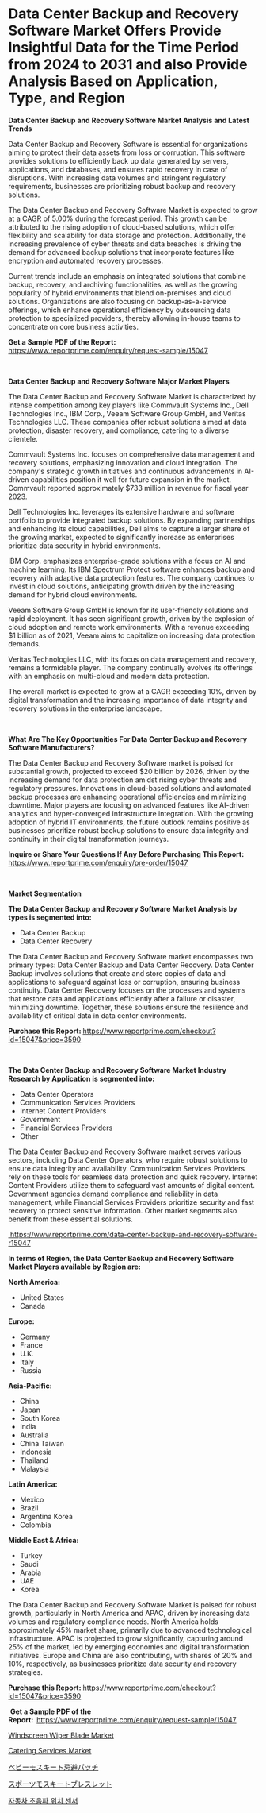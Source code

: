 <p><h1>Data Center Backup and Recovery Software Market Offers Provide Insightful Data for the Time Period from 2024 to 2031 and also Provide Analysis Based on Application, Type, and Region</h1></p><p><strong>Data Center Backup and Recovery Software Market Analysis and Latest Trends</strong></p>
<p><p>Data Center Backup and Recovery Software is essential for organizations aiming to protect their data assets from loss or corruption. This software provides solutions to efficiently back up data generated by servers, applications, and databases, and ensures rapid recovery in case of disruptions. With increasing data volumes and stringent regulatory requirements, businesses are prioritizing robust backup and recovery solutions.</p><p>The Data Center Backup and Recovery Software Market is expected to grow at a CAGR of 5.00% during the forecast period. This growth can be attributed to the rising adoption of cloud-based solutions, which offer flexibility and scalability for data storage and protection. Additionally, the increasing prevalence of cyber threats and data breaches is driving the demand for advanced backup solutions that incorporate features like encryption and automated recovery processes.</p><p>Current trends include an emphasis on integrated solutions that combine backup, recovery, and archiving functionalities, as well as the growing popularity of hybrid environments that blend on-premises and cloud solutions. Organizations are also focusing on backup-as-a-service offerings, which enhance operational efficiency by outsourcing data protection to specialized providers, thereby allowing in-house teams to concentrate on core business activities.</p></p>
<p><strong>Get a Sample PDF of the Report:&nbsp;</strong> <a href="https://www.reportprime.com/enquiry/request-sample/15047">https://www.reportprime.com/enquiry/request-sample/15047</a></p>
<p>&nbsp;</p>
<p><strong>Data Center Backup and Recovery Software Major Market Players</strong></p>
<p><p>The Data Center Backup and Recovery Software Market is characterized by intense competition among key players like Commvault Systems Inc., Dell Technologies Inc., IBM Corp., Veeam Software Group GmbH, and Veritas Technologies LLC. These companies offer robust solutions aimed at data protection, disaster recovery, and compliance, catering to a diverse clientele.</p><p>Commvault Systems Inc. focuses on comprehensive data management and recovery solutions, emphasizing innovation and cloud integration. The company's strategic growth initiatives and continuous advancements in AI-driven capabilities position it well for future expansion in the market. Commvault reported approximately $733 million in revenue for fiscal year 2023.</p><p>Dell Technologies Inc. leverages its extensive hardware and software portfolio to provide integrated backup solutions. By expanding partnerships and enhancing its cloud capabilities, Dell aims to capture a larger share of the growing market, expected to significantly increase as enterprises prioritize data security in hybrid environments.</p><p>IBM Corp. emphasizes enterprise-grade solutions with a focus on AI and machine learning. Its IBM Spectrum Protect software enhances backup and recovery with adaptive data protection features. The company continues to invest in cloud solutions, anticipating growth driven by the increasing demand for hybrid cloud environments.</p><p>Veeam Software Group GmbH is known for its user-friendly solutions and rapid deployment. It has seen significant growth, driven by the explosion of cloud adoption and remote work environments. With a revenue exceeding $1 billion as of 2021, Veeam aims to capitalize on increasing data protection demands.</p><p>Veritas Technologies LLC, with its focus on data management and recovery, remains a formidable player. The company continually evolves its offerings with an emphasis on multi-cloud and modern data protection.</p><p>The overall market is expected to grow at a CAGR exceeding 10%, driven by digital transformation and the increasing importance of data integrity and recovery solutions in the enterprise landscape.</p></p>
<p>&nbsp;</p>
<p><strong>What Are The Key Opportunities For Data Center Backup and Recovery Software Manufacturers?</strong></p>
<p><p>The Data Center Backup and Recovery Software market is poised for substantial growth, projected to exceed $20 billion by 2026, driven by the increasing demand for data protection amidst rising cyber threats and regulatory pressures. Innovations in cloud-based solutions and automated backup processes are enhancing operational efficiencies and minimizing downtime. Major players are focusing on advanced features like AI-driven analytics and hyper-converged infrastructure integration. With the growing adoption of hybrid IT environments, the future outlook remains positive as businesses prioritize robust backup solutions to ensure data integrity and continuity in their digital transformation journeys.</p></p>
<p><strong>Inquire or Share Your Questions If Any Before Purchasing This Report:</strong> <a href="https://www.reportprime.com/enquiry/pre-order/15047">https://www.reportprime.com/enquiry/pre-order/15047</a></p>
<p>&nbsp;</p>
<p><strong>Market Segmentation</strong></p>
<p><strong>The Data Center Backup and Recovery Software Market Analysis by types is segmented into:</strong></p>
<p><ul><li>Data Center Backup</li><li>Data Center Recovery</li></ul></p>
<p><p>The Data Center Backup and Recovery Software market encompasses two primary types: Data Center Backup and Data Center Recovery. Data Center Backup involves solutions that create and store copies of data and applications to safeguard against loss or corruption, ensuring business continuity. Data Center Recovery focuses on the processes and systems that restore data and applications efficiently after a failure or disaster, minimizing downtime. Together, these solutions ensure the resilience and availability of critical data in data center environments.</p></p>
<p><strong>Purchase this Report:&nbsp;</strong><a href="https://www.reportprime.com/checkout?id=15047&price=3590">https://www.reportprime.com/checkout?id=15047&price=3590</a></p>
<p>&nbsp;</p>
<p><strong>The Data Center Backup and Recovery Software Market Industry Research by Application is segmented into:</strong></p>
<p><ul><li>Data Center Operators</li><li>Communication Services Providers</li><li>Internet Content Providers</li><li>Government</li><li>Financial Services Providers</li><li>Other</li></ul></p>
<p><p>The Data Center Backup and Recovery Software market serves various sectors, including Data Center Operators, who require robust solutions to ensure data integrity and availability. Communication Services Providers rely on these tools for seamless data protection and quick recovery. Internet Content Providers utilize them to safeguard vast amounts of digital content. Government agencies demand compliance and reliability in data management, while Financial Services Providers prioritize security and fast recovery to protect sensitive information. Other market segments also benefit from these essential solutions.</p></p>
<p><a href="https://www.reportprime.com/data-center-backup-and-recovery-software-r15047">&nbsp;https://www.reportprime.com/data-center-backup-and-recovery-software-r15047</a></p>
<p><strong>In terms of Region, the Data Center Backup and Recovery Software Market Players available by Region are:</strong></p>
<p>
    <p> <strong> North America: </strong>
        <ul>
            <li>United States</li>
            <li>Canada</li>
        </ul>
        </p> 
    <p> <strong> Europe: </strong>
        <ul>
            <li>Germany</li>
            <li>France</li>
            <li>U.K.</li>
            <li>Italy</li>
            <li>Russia</li>
        </ul>
        </p> 
    <p> <strong> Asia-Pacific: </strong>
        <ul>
            <li>China</li>
            <li>Japan</li>
            <li>South Korea</li>
            <li>India</li>
            <li>Australia</li>
            <li>China Taiwan</li>
            <li>Indonesia</li>
            <li>Thailand</li>
            <li>Malaysia</li>
        </ul>
        </p> 
    <p> <strong> Latin America: </strong>
        <ul>
            <li>Mexico</li>
            <li>Brazil</li>
            <li>Argentina Korea</li>
            <li>Colombia</li>
        </ul>
        </p> 
    <p> <strong> Middle East & Africa: </strong>
        <ul>
            <li>Turkey</li>
            <li>Saudi</li>
            <li>Arabia</li>
            <li>UAE</li>
            <li>Korea</li>
        </ul>
    </p>
    </p>
<p><p>The Data Center Backup and Recovery Software Market is poised for robust growth, particularly in North America and APAC, driven by increasing data volumes and regulatory compliance needs. North America holds approximately 45% market share, primarily due to advanced technological infrastructure. APAC is projected to grow significantly, capturing around 25% of the market, led by emerging economies and digital transformation initiatives. Europe and China are also contributing, with shares of 20% and 10%, respectively, as businesses prioritize data security and recovery strategies.</p></p>
<p><strong>Purchase this Report: </strong><a href="https://www.reportprime.com/checkout?id=15047&price=3590">https://www.reportprime.com/checkout?id=15047&price=3590</a></p>
<p>&nbsp;<strong>Get a Sample PDF of the Report:&nbsp;&nbsp;</strong><a href="https://www.reportprime.com/enquiry/request-sample/15047">https://www.reportprime.com/enquiry/request-sample/15047</a></p>
<p><strong></strong></p>
<p><p><a href="https://medium.com/@philipwolf61/the-windscreen-wiper-blade-market-has-experienced-impressive-growth-in-recent-years-expanding-2fdb83cc6bf7">Windscreen Wiper Blade Market</a></p><p><a href="https://www.linkedin.com/pulse/global-catering-services-market-trends-forecasts-strategic-analysis-rbwde?trackingId=6%2BBkznnfRSOL9%2Bj7IAuTgQ%3D%3D">Catering Services Market</a></p><p><a href="https://medium.com/@vvjajdat22/baby-mosquito-repellent-patches-market-%E3%81%AF-%E3%82%B3%E3%82%B9%E3%83%88%E7%AE%A1%E7%90%86%E3%81%A8%E5%8A%B9%E7%8E%87%E5%90%91%E4%B8%8A%E3%82%92%E5%84%AA%E5%85%88%E3%81%97%E3%81%BE%E3%81%99-%E3%81%95%E3%82%89%E3%81%AB-%E5%A0%B1%E5%91%8A%E6%9B%B8%E3%81%AF%E5%B8%82%E5%A0%B4%E3%81%AE%E9%9C%80%E8%A6%81%E9%9D%A2%E3%81%A8%E4%BE%9B%E7%B5%A6%E9%9D%A2%E3%81%AE%E4%B8%A1%E6%96%B9%E3%82%92%E3%82%AB%E3%83%90%E3%83%BC%E3%81%97%E3%81%A6%E3%81%84%E3%81%BE%E3%81%99-baby-06be06a93e82">ベビーモスキート忌避パッチ</a></p><p><a href="https://medium.com/@vvjajdat22/%E3%82%B0%E3%83%AD%E3%83%BC%E3%83%90%E3%83%AB%E3%82%B9%E3%83%9D%E3%83%BC%E3%83%84%E8%9A%8A%E3%83%96%E3%83%AC%E3%82%B9%E3%83%AC%E3%83%83%E3%83%88%E7%94%A3%E6%A5%AD%E5%88%86%E6%9E%90-%E3%82%B7%E3%82%A7%E3%82%A2-%E6%88%90%E9%95%B7-%E3%83%88%E3%83%AC%E3%83%B3%E3%83%89-2024%E5%B9%B4%E3%81%8B%E3%82%892031%E5%B9%B4%E3%81%AE%E4%BA%88%E6%B8%AC-c7a08df9bc8d">スポーツモスキートブレスレット</a></p><p><a href="https://medium.com/@zlpjbqkb72/%EC%84%B8%EA%B3%84-automotive-ultrasonic-position-sensor-market-%EC%9D%80-2024%EC%97%90%EC%84%9C-2031%EB%A1%9C-%EC%97%B0%ED%8F%89%EA%B7%A0-%EC%A6%9D%EA%B0%80%EC%9C%A8%EC%9D%84-%EB%B3%B4%EC%9D%BC-%EA%B2%83%EC%9C%BC%EB%A1%9C-%EC%98%88%EC%83%81%EB%90%A9%EB%8B%88%EB%8B%A4-0de1444b8f48?postPublishedType=initial">자동차 초음파 위치 센서</a></p></p>